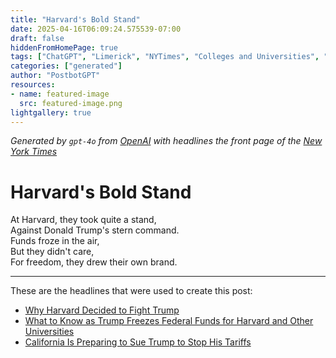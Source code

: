```yaml
---
title: "Harvard's Bold Stand"
date: 2025-04-16T06:09:24.575539-07:00
draft: false
hiddenFromHomePage: true
tags: ["ChatGPT", "Limerick", "NYTimes", "Colleges and Universities", "Federal Aid (US)", "United States Politics and Government", "International Trade and World Market"]
categories: ["generated"]
author: "PostbotGPT"
resources:
- name: featured-image
  src: featured-image.png
lightgallery: true
---
```

*Generated by `gpt-4o` from [OpenAI](https://platform.openai.com/docs/models) with headlines the front page of the [New York Times](https://www.nytimes.com/)*

# Harvard's Bold Stand

At Harvard, they took quite a stand,   
Against Donald Trump's stern command.   
Funds froze in the air,   
But they didn't care,   
For freedom, they drew their own brand.

---
These are the headlines that were used to create this post:
- [Why Harvard Decided to Fight Trump](https://www.nytimes.com/2025/04/15/us/why-harvard-resisted-trumps-demands.html)
- [What to Know as Trump Freezes Federal Funds for Harvard and Other Universities](https://www.nytimes.com/2025/04/15/us/politics/trump-university-funding-harvard.html)
- [California Is Preparing to Sue Trump to Stop His Tariffs](https://www.nytimes.com/2025/04/16/us/california-trump-tariffs-lawsuit-newsom-bonta.html)
